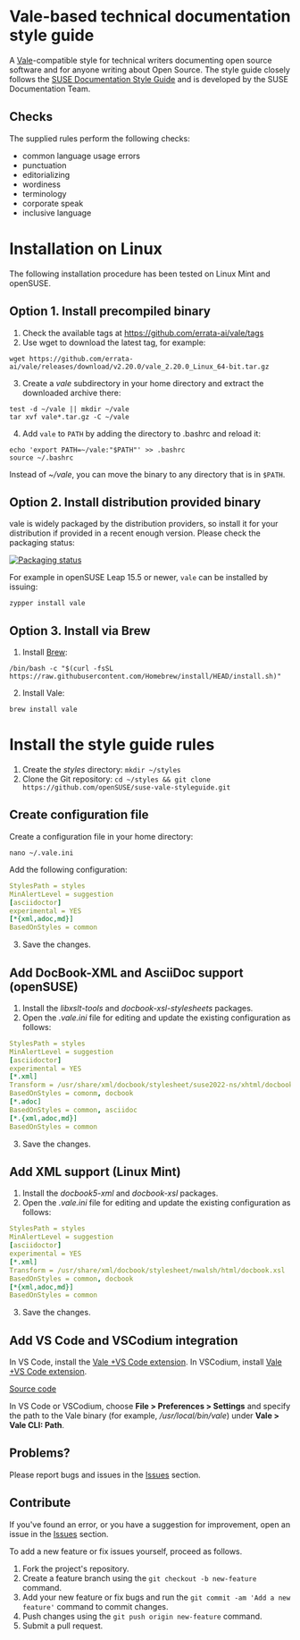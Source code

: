 # Vale-based technical documentation style guide

A [Vale](https://vale.sh)-compatible style for technical writers documenting open source software and for anyone writing about Open Source.
The style guide closely follows the [SUSE Documentation Style Guide](https://documentation.suse.com/style/current/html/docu_styleguide/index.html)
and is developed by the SUSE Documentation Team.

## Checks

The supplied rules perform the following checks:

- common language usage errors
- punctuation
- editorializing
- wordiness
- terminology
- corporate speak
- inclusive language

# Installation on Linux

The following installation procedure has been tested on Linux Mint and openSUSE.


## Option 1. Install precompiled binary

1. Check the available tags at https://github.com/errata-ai/vale/tags
2. Use wget to download the latest tag, for example:

```shell
wget https://github.com/errata-ai/vale/releases/download/v2.20.0/vale_2.20.0_Linux_64-bit.tar.gz
```
3. Create a _vale_ subdirectory in your home directory and extract the downloaded archive there:

```shell
test -d ~/vale || mkdir ~/vale
tar xvf vale*.tar.gz -C ~/vale
```
4. Add ``vale`` to `PATH` by adding the directory to .bashrc and reload it:
```shell
echo 'export PATH=~/vale:"$PATH"' >> .bashrc
source ~/.bashrc
```

Instead of _~/vale_, you can move the binary to any directory that is in `$PATH`.


## Option 2. Install distribution provided binary

vale is widely packaged by the distribution providers, so install it for
your distribution if provided in a recent enough version. Please check the packaging status:

[![Packaging status](https://repology.org/badge/vertical-allrepos/vale.svg)](https://repology.org/project/vale/versions)


For example in openSUSE Leap 15.5 or newer, `vale` can be installed by issuing:

```shell
zypper install vale
```


## Option 3. Install via Brew

1. Install [Brew](https://brew.sh):
```shell
/bin/bash -c "$(curl -fsSL https://raw.githubusercontent.com/Homebrew/install/HEAD/install.sh)"
```

2. Install Vale:
```shell
brew install vale
```

# Install the style guide rules

1. Create the _styles_ directory: `mkdir ~/styles`
2. Clone the Git repository: `cd ~/styles && git clone  https://github.com/openSUSE/suse-vale-styleguide.git`

## Create configuration file

Create a configuration file in your home directory:

```shell
nano ~/.vale.ini
```
Add the following configuration:

```yaml
StylesPath = styles
MinAlertLevel = suggestion
[asciidoctor]
experimental = YES
[*{xml,adoc,md}]
BasedOnStyles = common
```

3. Save the changes.

## Add DocBook-XML and AsciiDoc support (openSUSE)

1. Install the _libxslt-tools_ and _docbook-xsl-stylesheets_ packages.
2. Open the _.vale.ini_ file for editing and update the existing configuration as follows:

```yaml
StylesPath = styles
MinAlertLevel = suggestion
[asciidoctor]
experimental = YES
[*.xml]
Transform = /usr/share/xml/docbook/stylesheet/suse2022-ns/xhtml/docbook.xsl
BasedOnStyles = comonm, docbook
[*.adoc]
BasedOnStyles = common, asciidoc
[*.{xml,adoc,md}]
BasedOnStyles = common
```

3. Save the changes.

## Add XML support (Linux Mint)

1. Install the _docbook5-xml_ and _docbook-xsl_ packages.
2. Open the _.vale.ini_ file for editing and update the existing configuration as follows:

```yaml
StylesPath = styles
MinAlertLevel = suggestion
[asciidoctor]
experimental = YES
[*.xml]
Transform = /usr/share/xml/docbook/stylesheet/nwalsh/html/docbook.xsl
BasedOnStyles = common, docbook
[*{xml,adoc,md}]
BasedOnStyles = common
```

3. Save the changes.

## Add VS Code and VSCodium integration

In VS Code, install the [Vale +VS Code extension](https://marketplace.visualstudio.com/items?itemName=ChrisChinchilla.vale-vscode).
In VSCodium, install [Vale +VS Code extension](https://open-vsx.org/extension/chrischinchilla/vale-vscode).

[Source code](https://github.com/ChrisChinchilla/vale-vscode)

In VS Code or VSCodium, choose **File > Preferences > Settings** and specify the path to the Vale binary (for example, _/usr/local/bin/vale_) under **Vale > Vale CLI: Path**.

## Problems?

Please report bugs and issues in the [Issues](https://github.com/openSUSE/suse-vale-styleguide/issues) section.

## Contribute

If you've found an error, or you have a suggestion for improvement, open an issue in the [Issues](https://github.com/openSUSE/suse-vale-styleguide/issues) section.

To add a new feature or fix issues yourself, proceed as follows.

1. Fork the project's repository.
2. Create a feature branch using the `git checkout -b new-feature` command.
3. Add your new feature or fix bugs and run the `git commit -am 'Add a new feature'` command to commit changes.
4. Push changes using the `git push origin new-feature` command.
5. Submit a pull request.
